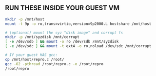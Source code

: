 ## RUN THESE INSIDE YOUR GUEST VM
```bash # mount host folder (read-only for safety)
mkdir -p /mnt/host
mount -t 9p -o ro,trans=virtio,version=9p2000.L hostshare /mnt/host

# (optional) mount the syz "disk image" and corrupt fs
mkdir -p /mnt/syzdisk /mnt/corrupt
[ -e /dev/sdb ] && mount -o ro /dev/sdb /mnt/syzdisk
[ -e /dev/sdc ] && mount -t ext4 -o ro,noload /dev/sdc /mnt/corrupt

# If your guest HAS gcc:
cp /mnt/host/repro.c /root/
gcc -O2 -pthread /root/repro.c -o /root/repro
/root/repro
```
